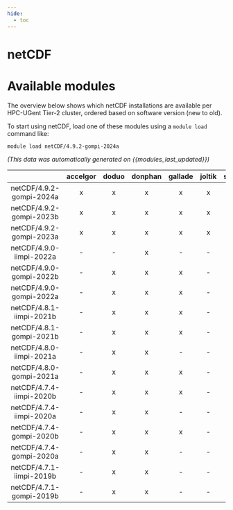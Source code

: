 ```yaml
---
hide:
  - toc
---
```


netCDF
======

# Available modules


The overview below shows which netCDF installations are available per HPC-UGent Tier-2 cluster, ordered based on software version (new to old).

To start using netCDF, load one of these modules using a `module load` command like:

```shell
module load netCDF/4.9.2-gompi-2024a
```

*(This data was automatically generated on {{modules_last_updated}})*  

| |accelgor|doduo|donphan|gallade|joltik|shinx|
| :---: | :---: | :---: | :---: | :---: | :---: | :---: |
|netCDF/4.9.2-gompi-2024a|x|x|x|x|x|x|
|netCDF/4.9.2-gompi-2023b|x|x|x|x|x|x|
|netCDF/4.9.2-gompi-2023a|x|x|x|x|x|x|
|netCDF/4.9.0-iimpi-2022a|-|-|x|-|-|-|
|netCDF/4.9.0-gompi-2022b|-|x|x|x|-|-|
|netCDF/4.9.0-gompi-2022a|-|x|x|x|-|-|
|netCDF/4.8.1-iimpi-2021b|-|x|x|x|-|-|
|netCDF/4.8.1-gompi-2021b|-|x|x|x|-|-|
|netCDF/4.8.0-iimpi-2021a|-|x|x|-|-|-|
|netCDF/4.8.0-gompi-2021a|-|x|x|x|-|-|
|netCDF/4.7.4-iimpi-2020b|-|x|x|x|-|-|
|netCDF/4.7.4-iimpi-2020a|-|x|x|-|-|-|
|netCDF/4.7.4-gompi-2020b|-|x|x|x|-|-|
|netCDF/4.7.4-gompi-2020a|-|x|x|-|-|-|
|netCDF/4.7.1-iimpi-2019b|-|x|x|-|-|-|
|netCDF/4.7.1-gompi-2019b|-|x|x|-|-|-|
